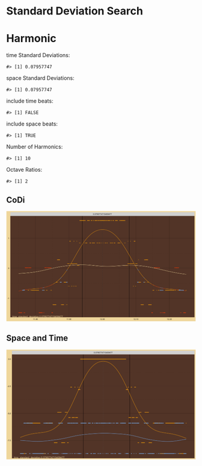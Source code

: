 Standard Deviation Search
================

# Harmonic

time Standard Deviations:

    #> [1] 0.07957747

space Standard Deviations:

    #> [1] 0.07957747

include time beats:

    #> [1] FALSE

include space beats:

    #> [1] TRUE

Number of Harmonics:

    #> [1] 10

Octave Ratios:

    #> [1] 2

## CoDi

![](../figures/standard_deviation_search/_CoDi-1.png)<!-- -->

## Space and Time

![](../figures/standard_deviation_search/_Spacetime-1.png)<!-- -->
